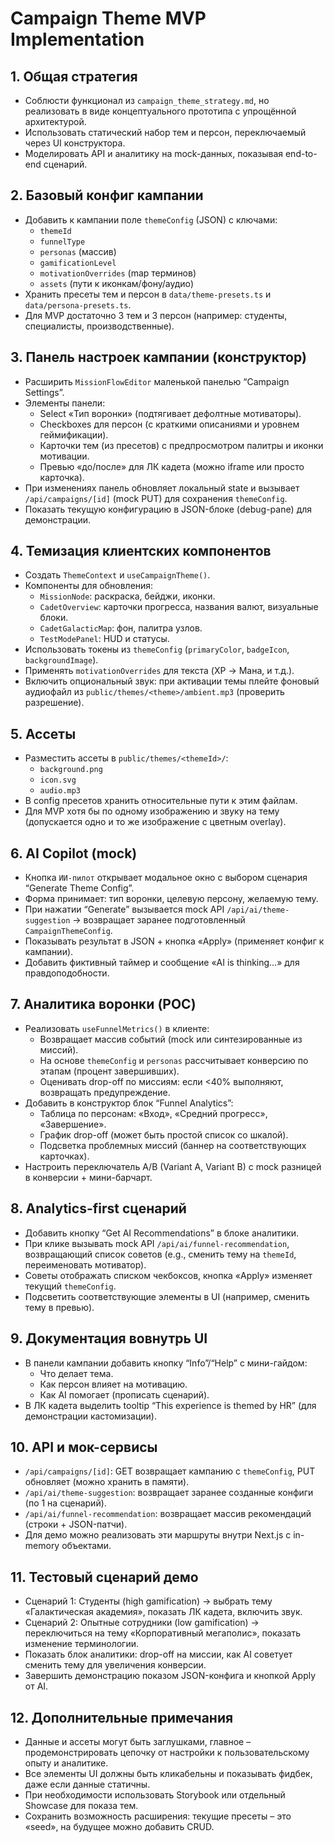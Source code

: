# Campaign Theme MVP Implementation

## 1. Общая стратегия
- Соблюсти функционал из `campaign_theme_strategy.md`, но реализовать в виде концептуального прототипа с упрощённой архитектурой.
- Использовать статический набор тем и персон, переключаемый через UI конструктора.
- Моделировать API и аналитику на mock-данных, показывая end-to-end сценарий.

## 2. Базовый конфиг кампании
- Добавить к кампании поле `themeConfig` (JSON) с ключами:
  - `themeId`
  - `funnelType`
  - `personas` (массив)
  - `gamificationLevel`
  - `motivationOverrides` (map терминов)
  - `assets` (пути к иконкам/фону/аудио)
- Хранить пресеты тем и персон в `data/theme-presets.ts` и `data/persona-presets.ts`.
- Для MVP достаточно 3 тем и 3 персон (например: студенты, специалисты, производственные).

## 3. Панель настроек кампании (конструктор)
- Расширить `MissionFlowEditor` маленькой панелью “Campaign Settings”.
- Элементы панели:
  - Select «Тип воронки» (подтягивает дефолтные мотиваторы).
  - Checkboxes для персон (с краткими описаниями и уровнем геймификации).
  - Карточки тем (из пресетов) с предпросмотром палитры и иконки мотивации.
  - Превью «до/после» для ЛК кадета (можно iframe или просто карточка).
- При изменениях панель обновляет локальный state и вызывает `/api/campaigns/[id]` (mock PUT) для сохранения `themeConfig`.
- Показать текущую конфигурацию в JSON-блоке (debug-pane) для демонстрации.

## 4. Темизация клиентских компонентов
- Создать `ThemeContext` и `useCampaignTheme()`.
- Компоненты для обновления:
  - `MissionNode`: раскраска, бейджи, иконки.
  - `CadetOverview`: карточки прогресса, названия валют, визуальные блоки.
  - `CadetGalacticMap`: фон, палитра узлов.
  - `TestModePanel`: HUD и статусы.
- Использовать токены из `themeConfig` (`primaryColor`, `badgeIcon`, `backgroundImage`).
- Применять `motivationOverrides` для текста (XP → Мана, и т.д.).
- Включить опциональный звук: при активации темы плейте фоновый аудиофайл из `public/themes/<theme>/ambient.mp3` (проверить разрешение).

## 5. Ассеты
- Разместить ассеты в `public/themes/<themeId>/`:
  - `background.png`
  - `icon.svg`
  - `audio.mp3`
- В config пресетов хранить относительные пути к этим файлам.
- Для MVP хотя бы по одному изображению и звуку на тему (допускается одно и то же изображение с цветным overlay).

## 6. AI Copilot (mock)
- Кнопка `ИИ-пилот` открывает модальное окно с выбором сценария “Generate Theme Config”.
- Форма принимает: тип воронки, целевую персону, желаемую тему.
- При нажатии “Generate” вызывается mock API `/api/ai/theme-suggestion` → возвращает заранее подготовленный `CampaignThemeConfig`.
- Показывать результат в JSON + кнопка «Apply» (применяет конфиг к кампании).
- Добавить фиктивный таймер и сообщение «AI is thinking…» для правдоподобности.

## 7. Аналитика воронки (POC)
- Реализовать `useFunnelMetrics()` в клиенте:
  - Возвращает массив событий (mock или синтезированные из миссий).
  - На основе `themeConfig` и `personas` рассчитывает конверсию по этапам (процент завершивших).
  - Оценивать drop-off по миссиям: если <40% выполняют, возвращать предупреждение.
- Добавить в конструктор блок “Funnel Analytics”:
  - Таблица по персонам: «Вход», «Средний прогресс», «Завершение».
  - График drop-off (может быть простой список со шкалой).
  - Подсветка проблемных миссий (баннер на соответствующих карточках).
- Настроить переключатель A/B (Variant A, Variant B) с mock разницей в конверсии + мини-барчарт.

## 8. Analytics-first сценарий
- Добавить кнопку “Get AI Recommendations” в блоке аналитики.
- При клике вызывать mock API `/api/ai/funnel-recommendation`, возвращающий список советов (e.g., сменить тему на `themeId`, переименовать мотиватор).
- Советы отображать списком чекбоксов, кнопка «Apply» изменяет текущий `themeConfig`.
- Подсветить соответствующие элементы в UI (например, сменить тему в превью).

## 9. Документация вовнутрь UI
- В панели кампании добавить кнопку “Info”/“Help” с мини-гайдом:
  - Что делает тема.
  - Как персон влияет на мотивацию.
  - Как AI помогает (прописать сценарий).
- В ЛК кадета выделить tooltip “This experience is themed by HR” (для демонстрации кастомизации).

## 10. API и мок-сервисы
- `/api/campaigns/[id]`: GET возвращает кампанию с `themeConfig`, PUT обновляет (можно хранить в памяти).
- `/api/ai/theme-suggestion`: возвращает заранее созданные конфиги (по 1 на сценарий).
- `/api/ai/funnel-recommendation`: возвращает массив рекомендаций (строки + JSON-патчи).
- Для демо можно реализовать эти маршруты внутри Next.js с in-memory объектами.

## 11. Тестовый сценарий демо
- Сценарий 1: Студенты (high gamification) → выбрать тему «Галактическая академия», показать ЛК кадета, включить звук.
- Сценарий 2: Опытные сотрудники (low gamification) → переключиться на тему «Корпоративный мегаполис», показать изменение терминологии.
- Показать блок аналитики: drop-off на миссии, как AI советует сменить тему для увеличения конверсии.
- Завершить демонстрацию показом JSON-конфига и кнопкой Apply от AI.

## 12. Дополнительные примечания
- Данные и ассеты могут быть заглушками, главное – продемонстрировать цепочку от настройки к пользовательскому опыту и аналитике.
- Все элементы UI должны быть кликабельны и показывать фидбек, даже если данные статичны.
- При необходимости использовать Storybook или отдельный Showcase для показа тем.
- Сохранить возможность расширения: текущие пресеты – это «seed», на будущее можно добавить CRUD.

